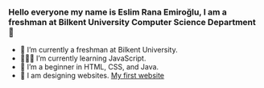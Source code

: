 ### Hello everyone my name is Eslim Rana Emiroğlu, I am a freshman at Bilkent University Computer Science Department 👋
- 🔭 I’m currently a freshman at Bilkent University.
- 👩🏻‍💻 I’m currently learning JavaScript.
- 📕 I’m a beginner in HTML, CSS, and Java.
- 📱 I am designing websites. [My first website](http://mesutdent.com/)
<!--
**eslimrana/eslimrana** is a ✨ _special_ ✨ repository because its `README.md` (this file) appears on your GitHub profile.

Here are some ideas to get you started:
